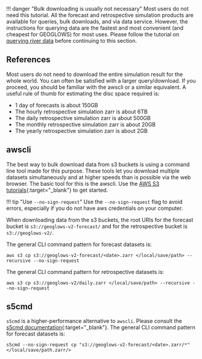 !!! danger "Bulk downloading is usually not necessary"
    Most users do not need this tutorial. All the forecast and retrospective simulation products are available for queries, bulk downloads,
    and via data service. However, the instructions for querying data are the fastest and most convenient (and cheapest for GEOGLOWS) for most uses.
    Please follow the tutorial on [querying river data](query-data.en.md) before continuing to this section.

## References

Most users do not need to download the entire simulation result for the whole world. You can often be satisfied with a larger query/download. If you
proceed, you should be familiar with the awscli or a similar equivalent. A useful rule of thumb for estimating the disc space required is:

- 1 day of forecasts is about 150GB
- The hourly retrospective simulation zarr is about 6TB
- The daily retrospective simulation zarr is about 500GB
- The monthly retrospective simulation zarr is about 20GB
- The yearly retrospective simulation zarr is about 2GB

## awscli

The best way to bulk download data from s3 buckets is using a command line tool made for this purpose. These tools let you download multiple datasets
simultaneously and at higher speeds than is possible via the web browser. The basic tool for this is the awscli.
Use the [AWS S3 tutorials](https://docs.aws.amazon.com/AmazonS3/latest/userguide/download-objects.html){:target="_blank"} to get started.

!!! tip "Use `--no-sign-request`"
    Use the `--no-sign-request` flag to avoid errors, especially if you do not have aws credentials on your computer.

When downloading data from the s3 buckets, the root URIs for the forecast bucket is `s3://geoglows-v2-forecast/` and for the retrospective bucket is
`s3://geoglows-v2/`.

The general CLI command pattern for forecast datasets is:

```shell
aws s3 cp s3://geoglows-v2-forecast/<date>.zarr </local/save/path> --recursive --no-sign-request
```
The general CLI command pattern for retrospective datasets is:

```shell
aws s3 cp s3://geoglows-v2/daily.zarr </local/save/path> --recursive --no-sign-request
```

## s5cmd

`s5cmd` is a higher-performance alternative to `awscli`. Please consult the [s5cmd documentation](https://github.com/peak/s5cmd){:target="_blank"}.
The general CLI command pattern for forecast datasets is:

```shell
s5cmd --no-sign-request cp "s3://geoglows-v2-forecast/<date>.zarr/*" </local/save/path.zarr/>
```
